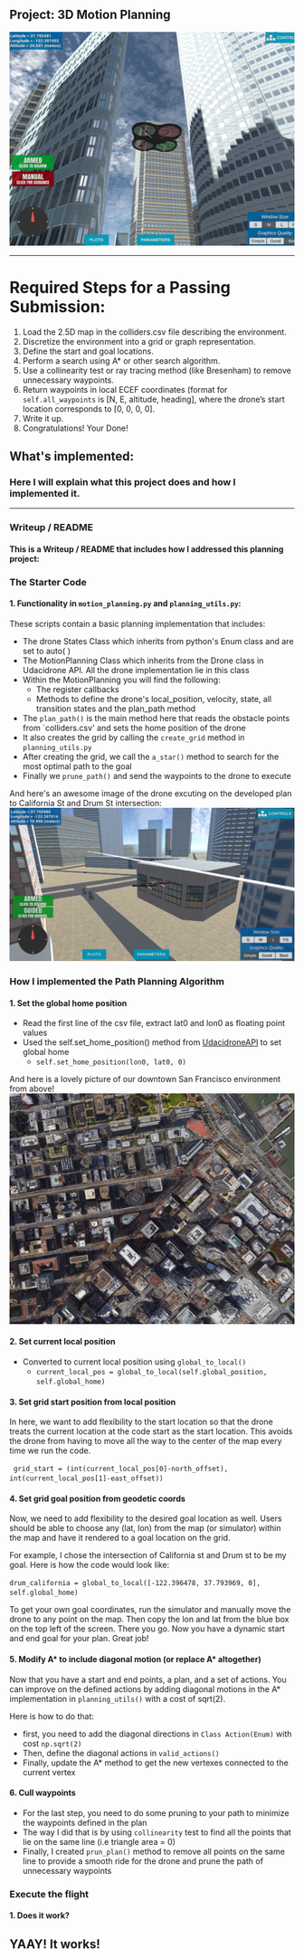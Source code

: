 ## Project: 3D Motion Planning
![Quad Image](./misc/enroute.png)

---


# Required Steps for a Passing Submission:
1. Load the 2.5D map in the colliders.csv file describing the environment.
2. Discretize the environment into a grid or graph representation.
3. Define the start and goal locations.
4. Perform a search using A* or other search algorithm.
5. Use a collinearity test or ray tracing method (like Bresenham) to remove unnecessary waypoints.
6. Return waypoints in local ECEF coordinates (format for `self.all_waypoints` is [N, E, altitude, heading], where the drone’s start location corresponds to [0, 0, 0, 0].
7. Write it up.
8. Congratulations!  Your Done!

## What's implemented:
### Here I will explain what this project does and how I implemented it.   

---
### Writeup / README

#### This is a Writeup / README that includes how I addressed this planning project:


### The Starter Code

#### 1.  Functionality in `motion_planning.py` and `planning_utils.py`:
These scripts contain a basic planning implementation that includes:
 - The drone States Class which inherits from python's Enum class and are set to auto( )
 - The MotionPlanning Class which inherits from the Drone class in Udacidrone API. All the drone implementation lie in this class
 - Within the MotionPlanning you will find the following:
    - The register callbacks
    - Methods to define the drone's local_position, velocity, state, all transition states and the plan_path method
 - The `plan_path()` is the main method here that reads the obstacle points from `colliders.csv' and sets the home position of the drone
 - It also creates the grid by calling the `create_grid` method in `planning_utils.py`
 - After creating the grid, we call the `a_star()` method to search for the most optimal path to the goal
 - Finally we `prune_path()` and send the waypoints to the drone to execute
 
And here's an awesome image of the drone excuting on the developed plan to California St and Drum St intersection: 
![Top Down View](./misc/california_drum_st.png)

### How I implemented the Path Planning Algorithm

#### 1. Set the global home position
- Read the first line of the csv file, extract lat0 and lon0 as floating point values
- Used the self.set_home_position() method from [UdacidroneAPI](https://github.com/udacity/udacidrone/tree/master/udacidrone) to set global home
    - `self.set_home_position(lon0, lat0, 0)`


And here is a lovely picture of our downtown San Francisco environment from above!
![Map of SF](./misc/map.png)

#### 2. Set current local position
- Converted to current local position using `global_to_local()`
    - `current_local_pos = global_to_local(self.global_position, self.global_home)`

#### 3. Set grid start position from local position
In here, we want to add flexibility to the start location so that the drone treats the current location at the code start as the start location. This avoids the drone from having to move all the way to the center of the map every time we run the code.

` grid_start = (int(current_local_pos[0]-north_offset), int(current_local_pos[1]-east_offset))`

#### 4. Set grid goal position from geodetic coords
Now, we need to add flexibility to the desired goal location as well. Users should be able to choose any (lat, lon) from the map (or simulator) within the map and have it rendered to a goal location on the grid.

For example, I chose the intersection of California st and Drum st to be my goal. Here is how the code would look like: 

`drum_california = global_to_local([-122.396478, 37.793969, 0], self.global_home)`

To get your own goal coordinates, run the simulator and manually move the drone to any point on the map. Then copy the lon and lat from the blue box on the top left of the screen. There you go. Now you have a dynamic start and end goal for your plan. Great job!

#### 5. Modify A* to include diagonal motion (or replace A* altogether)
Now that you have a start and end points, a plan, and a set of actions. You can improve on the defined actions by adding diagonal motions in the A* implementation in `planning_utils()` with a cost of sqrt(2).

Here is how to do that:
- first, you need to add the diagonal directions in `Class Action(Enum)` with cost `np.sqrt(2)`
- Then, define the diagonal actions in `valid_actions()`
- Finally, update the A* method to get the new vertexes connected to the current vertex

#### 6. Cull waypoints 
- For the last step, you need to do some pruning to your path to minimize the waypoints defined in the plan 
- The way I did that is by using `collinearity` test to find all the points that lie on the same line (i.e triangle area = 0) 
- Finally, I created `prun_plan()` method to remove all points on the same line to provide a smooth ride for the drone and prune the path of unnecessary waypoints




### Execute the flight
#### 1. Does it work?
## YAAY! It works!
